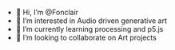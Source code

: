 - 👋 Hi, I’m @Fonclair
- 👀 I’m interested in Audio driven generative art
- 🌱 I’m currently learning processing and p5.js
- 💞️ I’m looking to collaborate on Art projects

<!---
Fonclair/Fonclair is a ✨ special ✨ repository because its `README.md` (this file) appears on your GitHub profile.
You can click the Preview link to take a look at your changes.
--->
